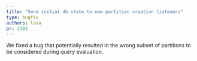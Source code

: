 ```yaml
---
title: "Send initial db state to new partition creation listeners"
type: bugfix
authors: lava
pr: 2103
---
```


We fixed a bug that potentially resulted in the wrong subset of partitions to be
considered during query evaluation.

